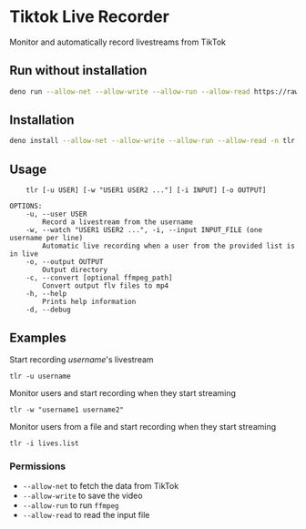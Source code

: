 # Tiktok Live Recorder

Monitor and automatically record livestreams from TikTok

## Run without installation

```bash
deno run --allow-net --allow-write --allow-run --allow-read https://raw.githubusercontent.com/Hoax017/tiktok-live-recorder-ts/master/src/mod.ts -u "Hoax017"
```

## Installation

```bash
deno install --allow-net --allow-write --allow-run --allow-read -n tlr https://raw.githubusercontent.com/Hoax017/tiktok-live-recorder-ts/master/src/mod.ts
```

## Usage

```
    tlr [-u USER] [-w "USER1 USER2 ..."] [-i INPUT] [-o OUTPUT]

OPTIONS:
    -u, --user USER
        Record a livestream from the username
    -w, --watch "USER1 USER2 ...", -i, --input INPUT_FILE (one username per line)
        Automatic live recording when a user from the provided list is in live
    -o, --output OUTPUT
        Output directory
    -c, --convert [optional ffmpeg_path]
        Convert output flv files to mp4
    -h, --help
        Prints help information
    -d, --debug
```

## Examples

Start recording _username_'s livestream

```
tlr -u username
```

Monitor users and start recording when they start streaming

```
tlr -w "username1 username2"
```

Monitor users from a file and start recording when they start streaming

```
tlr -i lives.list
```

### Permissions

- `--allow-net` to fetch the data from TikTok
- `--allow-write` to save the video
- `--allow-run` to run `ffmpeg`
- `--allow-read` to read the input file
